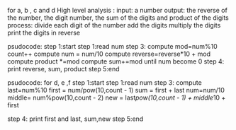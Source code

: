 
for a, b , c and d
High level analysis :
       input: a number
       output: the reverse of the number, the digit number, the sum of the digits and product of the digits
       process: divide each digit of the number
                add the digits
                multiply the digits
                print the digits in reverse

psudocode:
step 1:start
step 1:read num
step 3: compute mod=num%10
        count++
        compute num = num/10
        compute reverse=reverse*10 + mod  
        compute product *=mod
        compute sum+=mod until num become 0
step 4: print reverse, sum, product
step 5:end

psudocode: for d, e ,f
step 1:start
step 1:read num
step 3: compute last=num%10
        first = num/pow(10,count - 1)
        sum = first + last
        num=num/10
        middle= num%pow(10,count - 2)
        new = last*pow(10,count - 1) + middle*10 + first
       
step 4: print first and last, sum,new
step 5:end

